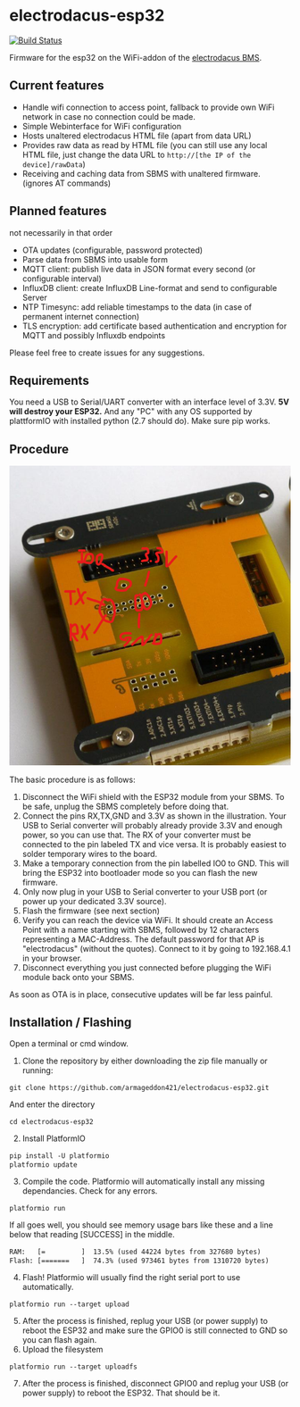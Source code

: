 # electrodacus-esp32
[![Build Status](https://travis-ci.com/armageddon421/electrodacus-esp32.svg?token=FQR4zoDToBXdEtrqsMAE&branch=master)](https://travis-ci.com/armageddon421/electrodacus-esp32)

Firmware for the esp32 on the WiFi-addon of the [electrodacus BMS](http://www.electrodacus.com/).

## Current features

* Handle wifi connection to access point, fallback to provide own WiFi network in case no connection could be made.
* Simple Webinterface for WiFi configuration
* Hosts unaltered electrodacus HTML file (apart from data URL)
* Provides raw data as read by HTML file (you can still use any local HTML file, just change the data URL to `http://[the IP of the device]/rawData`)
* Receiving and caching data from SBMS with unaltered firmware. (ignores AT commands)

## Planned features

not necessarily in that order

* OTA updates (configurable, password protected)
* Parse data from SBMS into usable form
* MQTT client: publish live data in JSON format every second (or configurable interval)
* InfluxDB client: create InfluxDB Line-format and send to configurable Server
* NTP Timesync: add reliable timestamps to the data (in case of permanent internet connection)
* TLS encryption: add certificate based authentication and encryption for MQTT and possibly Influxdb endpoints

Please feel free to create issues for any suggestions.

## Requirements

You need a USB to Serial/UART converter with an interface level of 3.3V. **5V will destroy your ESP32.** And any "PC" with any OS supported by plattformIO with installed python (2.7 should do). Make sure pip works.

## Procedure

![Connections](documentation/connections1.png)

The basic procedure is as follows:
1. Disconnect the WiFi shield with the ESP32 module from your SBMS. To be safe, unplug the SBMS completely before doing that.
2. Connect the pins RX,TX,GND and 3.3V as shown in the illustration. Your USB to Serial converter will probably already provide 3.3V and enough power, so you can use that. The RX of your converter must be connected to the pin labeled TX and vice versa. It is probably easiest to solder temporary wires to the board.
3. Make a temporary connection from the pin labelled IO0 to GND. This will bring the ESP32 into bootloader mode so you can flash the new firmware.
4. Only now plug in your USB to Serial converter to your USB port (or power up your dedicated 3.3V source).
5. Flash the firmware (see next section)
6. Verify you can reach the device via WiFi. It should create an Access Point with a name starting with SBMS, followed by 12 characters representing a MAC-Address. The default password for that AP is "electrodacus" (without the quotes). Connect to it by going to 192.168.4.1 in your browser.
7. Disconnect everything you just connected before plugging the WiFi module back onto your SBMS.

As soon as OTA is in place, consecutive updates will be far less painful.

## Installation / Flashing

Open a terminal or cmd window.

1. Clone the repository by either downloading the zip file manually or running:
```
git clone https://github.com/armageddon421/electrodacus-esp32.git
```
And enter the directory
```
cd electrodacus-esp32
```
2. Install PlatformIO
```
pip install -U platformio
platformio update
```
3. Compile the code. Platformio will automatically install any missing dependancies. Check for any errors.
```
platformio run
```
If all goes well, you should see memory usage bars like these and a line below that reading [SUCCESS] in the middle.
```
RAM:   [=         ]  13.5% (used 44224 bytes from 327680 bytes)
Flash: [=======   ]  74.3% (used 973461 bytes from 1310720 bytes)
```
4. Flash! Platformio will usually find the right serial port to use automatically.
```
platformio run --target upload
```
5. After the process is finished, replug your USB (or power supply) to reboot the ESP32 and make sure the GPIO0 is still connected to GND so you can flash again.
6. Upload the filesystem
```
platformio run --target uploadfs
```
7. After the process is finished, disconnect GPIO0 and replug your USB (or power supply) to reboot the ESP32. That should be it.
